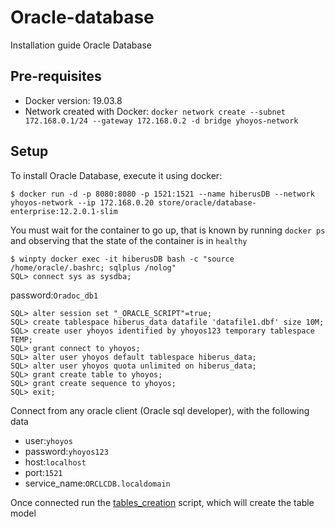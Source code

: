 # Oracle-database
Installation guide Oracle Database

## Pre-requisites
* Docker version: 19.03.8
* Network created with Docker: ```docker network create --subnet 172.168.0.1/24 --gateway 172.168.0.2 -d bridge yhoyos-network```

## Setup
To install Oracle Database, execute it using docker: 

```
$ docker run -d -p 8080:8080 -p 1521:1521 --name hiberusDB --network yhoyos-network --ip 172.168.0.20 store/oracle/database-enterprise:12.2.0.1-slim
```
You must wait for the container to go up, that is known by running `docker ps` and observing that the state of the container is in `healthy`
```
$ winpty docker exec -it hiberusDB bash -c "source /home/oracle/.bashrc; sqlplus /nolog"
SQL> connect sys as sysdba;
```
password:`Oradoc_db1`
```
SQL> alter session set "_ORACLE_SCRIPT"=true;
SQL> create tablespace hiberus_data datafile 'datafile1.dbf' size 10M;
SQL> create user yhoyos identified by yhoyos123 temporary tablespace TEMP;
SQL> grant connect to yhoyos;
SQL> alter user yhoyos default tablespace hiberus_data;
SQL> alter user yhoyos quota unlimited on hiberus_data;
SQL> grant create table to yhoyos;
SQL> grant create sequence to yhoyos;
SQL> exit;
```
Connect from any oracle client (Oracle sql developer), with the following data
- user:`yhoyos`
- password:`yhoyos123`
- host:`localhost`
- port:`1521`
- service_name:`ORCLCDB.localdomain`

Once connected run the [tables_creation](tables_creation.sql) script, which will create the table model
